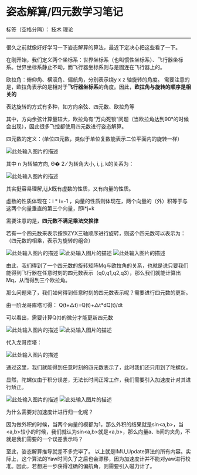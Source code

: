 ﻿# 姿态解算/四元数学习笔记

标签（空格分隔）： 技术 理论

---
很久之前就像好好学习一下姿态解算的算法，最近下定决心把这些看了一下。

在刚开始，我们定义两个坐标系：世界坐标系（也叫惯性坐标系）、飞行器坐标系。世界坐标系静止不动，而飞行器坐标系则与是固连在飞行器上的。

欧拉角：俯仰角、横滚角、偏航角，分别表示绕y x z 轴旋转的角度。
需要注意的是，欧拉角表示的是相对于**飞行器坐标系**的角度。因此，**欧拉角与旋转的顺序是相关的**

表达旋转的方式有多种，如方向余弦、四元数、欧拉角等

其中，方向余弦计算量较大，欧拉角有“万向死锁”问题（当欧拉角达到90°的时候会出现），因此很多飞控都使用四元数进行姿态解算。

四元数的定义：(单位四元数，类似于单位复数能表示二位平面内的旋转一样）

![此处输入图片的描述][1]

其中 n 为转轴方向, Θ� 2 ⁄ 为转角大小, i, j, k的关系为：

![此处输入图片的描述][2]

其实挺容易理解,i,j,k既有虚数的性质，又有向量的性质。

虚数的性质体现在：i * i=-1 ，向量的性质则体现在，两个向量的（外）积等于与这两个向量垂直的第三个向量，即i*j=k

需要注意的是，**四元数不满足乘法交换律**

若有一个四元数来表示按照ZYX三轴顺序进行旋转，则这个四元数可以表示为：（四元数的相乘，表示为旋转的组合）

![此处输入图片的描述][3]
![此处输入图片的描述][4]
![此处输入图片的描述][5]

由此，我们得到了一个四元数的旋转矩阵Mq与欧拉角的关系，也就是说只要我们能得到飞行器在任意时刻的四元数表示（q0,q1,q2,q3），那么我们就能计算出Mq，从而得到三个欧拉角。

那么问题来了，我们如何得到任意时刻的四元数表示呢？需要进行四元数的更新。

由一阶龙哥库塔可得：
Q(t+△t)=Q(t)+△t*dQ(t)/dt

可以看出，需要计算Q(t)的微分才能更新四元数

![此处输入图片的描述][6]
![此处输入图片的描述][7]

代入龙哥库塔：

![此处输入图片的描述][8]

通过这里，我们就能得到任意时刻的四元数表示了，此时我们还只用到了陀螺仪。

显然，陀螺仪由于积分误差，无法长时间正常工作，我们需要引入加速度计对其进行矫正。

![此处输入图片的描述][9]
![此处输入图片的描述][10]

为什么需要对加速度计进行归一化呢？

因为做外积的时候，当两个向量的模都为1，那么外积的结果就是sin<a,b>，当<a,b>较小的时候，我们就认为sin<a,b>就是<a,b>，那么向量a、b间的夹角，不就是我们需要的一个误差表示吗？

至此，姿态解算推导就差不多完毕了。
以上就是IMU_Update算法的所有内容。实际上，这个算法的Yaw时间久了之后也会漂移，因为加速度计并不能对yaw进行校准。因此，若想进一步获得准确的偏航角，则需要引入磁力计了。


  [1]: https://raw.githubusercontent.com/Ncerzzk/MyBlog/master/img/a.jpg
  [2]: https://raw.githubusercontent.com/Ncerzzk/MyBlog/master/img/b.jpg
  [3]: https://raw.githubusercontent.com/Ncerzzk/MyBlog/master/img/c.jpg
  [4]: https://raw.githubusercontent.com/Ncerzzk/MyBlog/master/img/d.jpg
  [5]: https://raw.githubusercontent.com/Ncerzzk/MyBlog/master/img/e.jpg
  [6]: https://raw.githubusercontent.com/Ncerzzk/MyBlog/master/img/h.jpg
  [7]: https://raw.githubusercontent.com/Ncerzzk/MyBlog/master/img/i.jpg
  [8]: https://raw.githubusercontent.com/Ncerzzk/MyBlog/master/img/j.jpg
  [9]: https://raw.githubusercontent.com/Ncerzzk/MyBlog/master/img/k.jpg
  [10]: https://raw.githubusercontent.com/Ncerzzk/MyBlog/master/img/l.jpg